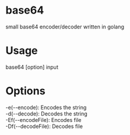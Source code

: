# base64
small base64 encoder/decoder written in golang

# Usage
  base64 [option] input </br>

# Options
-e(--encode): Encodes the string</br>
-d(--decode): Decodes the string</br>
-Ef(--encodeFile): Encodes file</br>
-Df(--decodeFile): Decodes file
